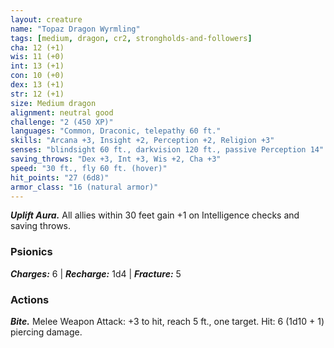 ```yaml
---
layout: creature
name: "Topaz Dragon Wyrmling"
tags: [medium, dragon, cr2, strongholds-and-followers]
cha: 12 (+1)
wis: 11 (+0)
int: 13 (+1)
con: 10 (+0)
dex: 13 (+1)
str: 12 (+1)
size: Medium dragon
alignment: neutral good
challenge: "2 (450 XP)"
languages: "Common, Draconic, telepathy 60 ft."
skills: "Arcana +3, Insight +2, Perception +2, Religion +3"
senses: "blindsight 60 ft., darkvision 120 ft., passive Perception 14"
saving_throws: "Dex +3, Int +3, Wis +2, Cha +3"
speed: "30 ft., fly 60 ft. (hover)"
hit_points: "27 (6d8)"
armor_class: "16 (natural armor)"
---
```


***Uplift Aura.*** All allies within 30 feet gain +1 on
Intelligence checks and saving throws.

### Psionics

***Charges:*** 6 | ***Recharge:*** 1d4 | ***Fracture:*** 5

### Actions

***Bite.*** Melee Weapon Attack: +3 to hit, reach 5 ft.,
one target. Hit: 6 (1d10 + 1) piercing damage.
